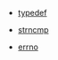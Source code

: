 <!-- TITLE: C -->
<!-- SUBTITLE: A quick summary of C -->

* [typedef](/c/typedef)

* [strncmp](/c/strncmp)

* [errno](/c/errno)